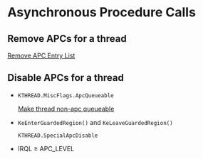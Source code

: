 # Asynchronous Procedure Calls
## Remove APCs for a thread
[Remove APC Entry List](https://www.unknowncheats.me/forum/anti-cheat-bypass/492358-remove-apc-entry-list.html)

## Disable APCs for a thread
- `KTHREAD.MiscFlags.ApcQueueable`
  
  [Make thread non-apc queueable](https://www.unknowncheats.me/forum/anti-cheat-bypass/492141-thread-apc-queueable.html)
- `KeEnterGuardedRegion()` and `KeLeaveGuardedRegion()`
  
  `KTHREAD.SpecialApcDisable`
- IRQL ≥ APC_LEVEL